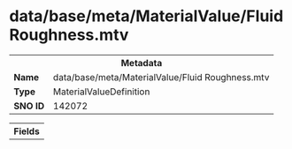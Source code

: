 <h1>data/base/meta/MaterialValue/Fluid Roughness.mtv</h1><table><tr><th colspan="100%">Metadata</th></tr><tr><td><b>Name</b></td><td>data/base/meta/MaterialValue/Fluid Roughness.mtv</td></tr><tr><td><b>Type</b></td><td>MaterialValueDefinition</td></tr><tr><td><b>SNO ID</b></td><td>142072</td></tr></table>

<table><tr><th colspan="100%">Fields</th></tr></table>

